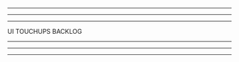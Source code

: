--------------------------------------------------------------------------------------
--------------------------------------------------------------------------------------
--------------------------------------------------------------------------------------

UI TOUCHUPS BACKLOG

--------------------------------------------------------------------------------------
--------------------------------------------------------------------------------------
--------------------------------------------------------------------------------------
